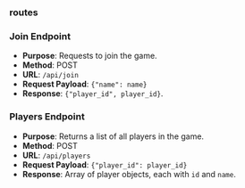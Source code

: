 ### routes

### Join Endpoint

- **Purpose**: Requests to join the game.
- **Method**: POST
- **URL**: `/api/join`
- **Request Payload**: `{"name": name}`
- **Response**: `{"player_id", player_id}`.

### Players Endpoint

- **Purpose**: Returns a list of all players in the game.
- **Method**: POST
- **URL**: `/api/players`
- **Request Payload**: `{"player_id": player_id}`
- **Response**: Array of player objects, each with `id` and `name`.
